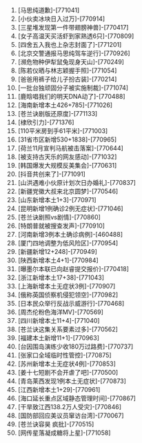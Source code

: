 
1. [马思纯道歉]-[771041]
1. [小伙卖冰块日入过万]-[770914]
1. [三星堆发现第一件带翅膀神兽]-[770417]
1. [女子高温天买活虾到家熟透6只]-[770809]
1. [四舍五入我也上杂志封面了]-[771201]
1. [北京交警通报马思纯驾车逆行]-[770926]
1. [濒危物种伊犁鼠兔现身天山]-[770249]
1. [陈若仪晒与林志颖握手照]-[771054]
1. [爸爸用裤子给儿子扮古装]-[770214]
1. [一批台独顽固分子被实施制裁]-[771074]
1. [鹿晗唱我们的明天DNA动了]-[770488]
1. [海南新增本土426+785]-[771026]
1. [苍兰诀剧版还原度]-[771133]
1. [棣欣引力]-[771376]
1. [110平米房到手61平米]-[771003]
1. [31省市区新增530+1838]-[770965]
1. [荷兰11月宣判马航被击落案]-[770644]
1. [被支持古天乐的网友感动]-[771032]
1. [韩国爆发大规模反美集会]-[770631]
1. [抖音共创来了]-[771091]
1. [山洪遇难小伙原计划次日办婚礼]-[770837]
1. [新疆党徽大叔来北京圆梦]-[770546]
1. [山东新增本土1+3]-[770971]
1. [昆明新增1例确诊2例无症状]-[771046]
1. [苍兰诀剧照vs剧情]-[770860]
1. [特朗普就被搜查发声]-[770910]
1. [河南新增3例本土确诊病例]-[460488]
1. [厦门四地调整为低风险区]-[770954]
1. [新疆新增12+248]-[770949]
1. [陕西新增本土4+1]-[770984]
1. [曝墨尔本联已向赵睿提交报价]-[770418]
1. [浙江新增本土17+38]-[771043]
1. [上海新增本土无症状3例]-[770907]
1. [俄称英国侦察机侵犯领空]-[770982]
1. [日本民众举行反战示威游行]-[770468]
1. [周杰伦粉色海洋MV]-[770569]
1. [四川新增本土11+4]-[771040]
1. [苍兰诀这集关系要素过多]-[770562]
1. [福建本土新增11+1]-[770963]
1. [台因围岛演练少收180万过路费]-[770737]
1. [张家口全域临时性管控]-[770875]
1. [苏州新增本土无症状4例]-[770853]
1. [姜十七短剧不会开虐了吧]-[770500]
1. [青岛莱西发现1例本土无症状]-[770873]
1. [江西新增本土1+29]-[770961]
1. [海口延长重点区域静态管理时间]-[770867]
1. [干旱致江西138.2万人受灾]-[770846]
1. [国防部回应美议员窜访台湾]-[770067]
1. [苍兰诀容昊 疯批]-[770515]
1. [网传星落凝成糖将上星]-[771058]
